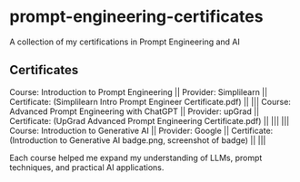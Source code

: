 # prompt-engineering-certificates
A collection of my certifications in Prompt Engineering and AI



## Certificates

Course: Introduction to Prompt Engineering ||
Provider: Simplilearn ||
Certificate: (Simplilearn Intro Prompt Engineer Certificate.pdf) ||
|||
Course: Advanced Prompt Engineering with ChatGPT ||
Provider: upGrad ||
Certificate: (UpGrad Advanced Prompt Engineering Certificate.pdf) ||
|||
|||
Course: Introduction to Generative AI ||
Provider: Google ||
Certificate: (Introduction to Generative AI badge.png, screenshot of badge) ||
|||

Each course helped me expand my understanding of LLMs, prompt techniques, and practical AI applications.
